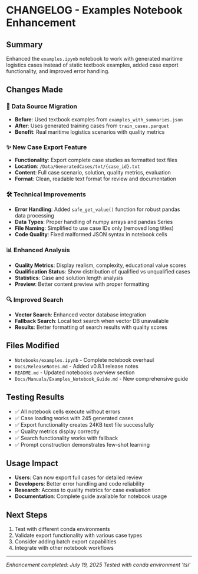 # CHANGELOG - Examples Notebook Enhancement

## Summary
Enhanced the `examples.ipynb` notebook to work with generated maritime logistics cases instead of static textbook examples, added case export functionality, and improved error handling.

## Changes Made

### 🔄 Data Source Migration
- **Before**: Used textbook examples from `examples_with_summaries.json`
- **After**: Uses generated training cases from `train_cases.parquet`
- **Benefit**: Real maritime logistics scenarios with quality metrics

### ✨ New Case Export Feature
- **Functionality**: Export complete case studies as formatted text files
- **Location**: `/Data/GeneratedCases/txt/{case_id}.txt`
- **Content**: Full case scenario, solution, quality metrics, evaluation
- **Format**: Clean, readable text format for review and documentation

### 🛠️ Technical Improvements
- **Error Handling**: Added `safe_get_value()` function for robust pandas data processing
- **Data Types**: Proper handling of numpy arrays and pandas Series
- **File Naming**: Simplified to use case IDs only (removed long titles)
- **Code Quality**: Fixed malformed JSON syntax in notebook cells

### 📊 Enhanced Analysis
- **Quality Metrics**: Display realism, complexity, educational value scores
- **Qualification Status**: Show distribution of qualified vs unqualified cases
- **Statistics**: Case and solution length analysis
- **Preview**: Better content preview with proper formatting

### 🔍 Improved Search
- **Vector Search**: Enhanced vector database integration
- **Fallback Search**: Local text search when vector DB unavailable
- **Results**: Better formatting of search results with quality scores

## Files Modified
- `Notebooks/examples.ipynb` - Complete notebook overhaul
- `Docs/ReleaseNotes.md` - Added v0.8.1 release notes
- `README.md` - Updated notebooks overview section
- `Docs/Manuals/Examples_Notebook_Guide.md` - New comprehensive guide

## Testing Results
- ✅ All notebook cells execute without errors
- ✅ Case loading works with 245 generated cases
- ✅ Export functionality creates 24KB text file successfully
- ✅ Quality metrics display correctly
- ✅ Search functionality works with fallback
- ✅ Prompt construction demonstrates few-shot learning

## Usage Impact
- **Users**: Can now export full cases for detailed review
- **Developers**: Better error handling and code reliability
- **Research**: Access to quality metrics for case evaluation
- **Documentation**: Complete guide available for notebook usage

## Next Steps
1. Test with different conda environments
2. Validate export functionality with various case types
3. Consider adding batch export capabilities
4. Integrate with other notebook workflows

---
*Enhancement completed: July 19, 2025*
*Tested with conda environment 'tsi'*
